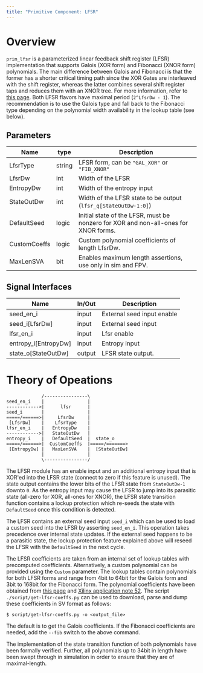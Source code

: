 ```yaml
---
title: "Primitive Component: LFSR"
---
```


# Overview

`prim_lfsr` is a parameterized linear feedback shift register (LFSR)
implementation that supports Galois (XOR form) and Fibonacci (XNOR form)
polynomials. The main difference between Galois and Fibonacci is that the
former has a shorter critical timing path since the XOR Gates are interleaved
with the shift register, whereas the latter combines several shift register taps
and reduces them with an XNOR tree. For more information, refer to
[this page](https://en.wikipedia.org/wiki/Linear-feedback_shift_register). Both
LFSR flavors have maximal period (`2^LfsrDw - 1`). The recommendation is to use
the Galois type and fall back to the Fibonacci type depending on the polynomial
width availability in the lookup table (see below).


## Parameters

Name         | type   | Description
-------------|--------|----------------------------------------------------------
LfsrType     | string | LFSR form, can be `"GAL_XOR"` or `"FIB_XNOR"`
LfsrDw       | int    | Width of the LFSR
EntropyDw    | int    | Width of the entropy input
StateOutDw   | int    | Width of the LFSR state to be output (`lfsr_q[StateOutDw-1:0]`)
DefaultSeed  | logic  | Initial state of the LFSR, must be nonzero for XOR and non-all-ones for XNOR forms.
CustomCoeffs | logic  | Custom polynomial coefficients of length LfsrDw.
MaxLenSVA    | bit    | Enables maximum length assertions, use only in sim and FPV.

## Signal Interfaces

Name                 | In/Out | Description
---------------------|--------|---------------------------------
seed_en_i            | input  | External seed input enable
seed_i[LfsrDw]       | input  | External seed input
lfsr_en_i            | input  | Lfsr enable
entropy_i[EntropyDw] | input  | Entropy input
state_o[StateOutDw]  | output | LFSR state output.

# Theory of Opeations

```
             /----------------\
seed_en_i    |                |
------------>|      lfsr      |
seed_i       |                |
=====/======>|     LfsrDw     |
 [LfsrDw]    |    LfsrType    |
lfsr_en_i    |   EntropyDw    |
------------>|   StateOutDw   |
entropy_i    |   DefaultSeed  |  state_o
=====/======>|  CustomCoeffs  |=====/=======>
 [EntropyDw] |   MaxLenSVA    |  [StateOutDw]
             |                |
             \----------------/
```

The LFSR module has an enable input and an additional entropy input that is
XOR'ed into the LFSR state (connect to zero if this feature is unused). The
state output contains the lower bits of the LFSR state from `StateOutDw-1`
downto `0`. As the entropy input may cause the LFSR to jump into its parasitic
state (all-zero for XOR, all-ones for XNOR), the LFSR state transition function
contains a lockup protection which re-seeds the state with `DefaultSeed` once
this condition is detected.

The LFSR contains an external seed input `seed_i` which can be used to load a
custom seed into the LFSR by asserting `seed_en_i`. This operation takes
precedence over internal state updates. If the external seed happens to be a
parasitic state, the lockup protection feature explained above will reseed the
LFSR with the `DefaultSeed` in the next cycle.

The LFSR coefficients are taken from an internal set of lookup tables with
precomputed coefficients. Alternatively, a custom polynomial can be provided
using the `Custom` parameter. The lookup tables contain polynomials for both
LFSR forms and range from 4bit to 64bit for the Galois form and 3bit to 168bit
for the Fibonacci form. The polynomial coefficients have been obtained from
[this page](https://users.ece.cmu.edu/~koopman/lfsr/) and
[Xilinx application note 52](https://www.xilinx.com/support/documentation/application_notes/xapp052.pdf).
The script `./script/get-lfsr-coeffs.py` can be used to download, parse and dump
these coefficients in SV format as follows:
```
$ script/get-lfsr-coeffs.py -o <output_file>
```
The default is to get the Galois coefficients. If the Fibonacci coefficients
are needed, add the `--fib` switch to the above command.

The implementation of the state transition function of both polynomials have
been formally verified. Further, all polynomials up to 34bit in length have been
swept through in simulation in order to ensure that they are of
maximal-length.
